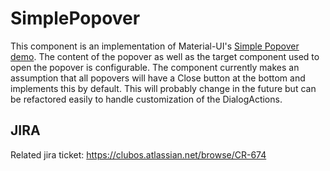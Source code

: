 # SimplePopover
This component is an implementation of Material-UI's [Simple Popover demo](https://material-ui.com/components/popover/#simple-popover). 
The content of the popover as well as the target component used to open the popover is configurable. The component currently
makes an assumption that all popovers will have a Close button at the bottom and implements this by default. This will 
probably change in the future but can be refactored easily to handle customization of the DialogActions.

## JIRA
Related jira ticket: https://clubos.atlassian.net/browse/CR-674
